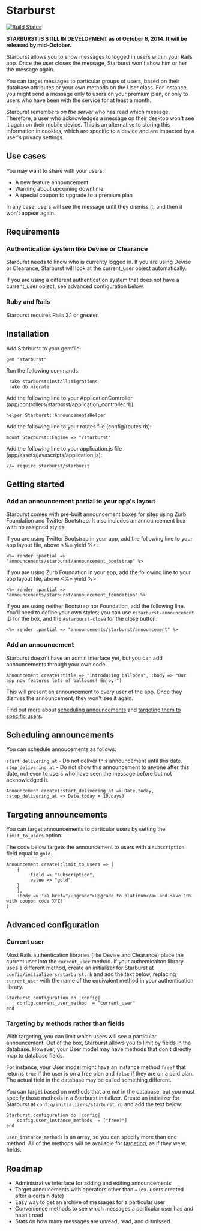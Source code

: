 # Starburst

[![Build Status](https://secure.travis-ci.org/csm123/starburst.svg?branch=master)](http://travis-ci.org/csm123/starburst)

**STARBURST IS STILL IN DEVELOPMENT as of October 6, 2014. It will be released by mid-October.**

Starburst allows you to show messages to logged in users within your Rails app. Once the user closes the message, Starburst won't show him or her the message again.

You can target messages to particular groups of users, based on their database attributes or your own methods on the User class. For instance, you might send a message only to users on your premium plan, or only to users who have been with the service for at least a month.

Starburst remembers _on the server_ who has read which message. Therefore, a user who acknowledges a message on their desktop won't see it again on their mobile device. This is an alternative to storing this information in cookies, which are specific to a device and are impacted by a user's privacy settings.

## Use cases

You may want to share with your users:

- A new feature announcement
- Warning about upcoming downtime
- A special coupon to upgrade to a premium plan

In any case, users will see the message until they dismiss it, and then it won't appear again.

## Requirements

### Authentication system like Devise or Clearance
Starburst needs to know who is currenty logged in. If you are using Devise or Clearance, Starburst will look at the current_user object automatically.

If you are using a different authentication system that does not have a current_user object, see advanced configuration below.

### Ruby and Rails

Starburst requires Rails 3.1 or greater.

## Installation

Add Starburst to your gemfile:

	gem "starburst"

Run the following commands:

	 rake starburst:install:migrations
	 rake db:migrate

Add the following line to your ApplicationController (app/controllers/starburst/application_controller.rb):

	helper Starburst::AnnouncementsHelper

Add the following line to your routes file (config/routes.rb):

	mount Starburst::Engine => "/starburst"

Add the following line to your application.js file (app/assets/javascripts/application.js):

	//= require starburst/starburst

## Getting started

### Add an announcement partial to your app's layout

Starburst comes with pre-built announcement boxes for sites using Zurb Foundation and Twitter Bootstrap. It also includes an announcement box with no assigned styles.

If you are using Twitter Bootstrap in your app, add the following line to your app layout file, above <%= yield %>:

	<%= render :partial => "announcements/starburst/announcement_bootstrap" %>

If you are using Zurb Foundation in your app, add the following line to your app layout file, above <%= yield %>:

	<%= render :partial => "announcements/starburst/announcement_foundation" %>

If you are using neither Bootstrap nor Foundation, add the following line. You'll need to define your own styles; you can use  `#starburst-announcement` ID for the box, and the `#starburst-close` for the close button.

	<%= render :partial => "announcements/starburst/announcement" %>


### Add an announcement

Starburst doesn't have an admin interface yet, but you can add announcements through your own code.
	
	Announcement.create(:title => "Introducing balloons", :body => "Our app now features lots of balloons! Enjoy!")

This will present an announcement to every user of the app. Once they dismiss the announcement, they won't see it again.

Find out more about [scheduling announcements](#scheduling) and [targeting them to specific users](#targeting).

<a name="scheduling"></a>
## Scheduling announcements 

You can schedule annoucements as follows:

`start_delivering_at` - Do not deliver this announcement until this date.
`stop_delivering_at` - Do not show this announcement to anyone after this date, not even to users who have seen the message before but not acknowledged it.

	Announcement.create(:start_delivering_at => Date.today, :stop_delivering_at => Date.today + 10.days)

<a name="targeting"></a>
## Targeting announcements

You can target announcements to particular users by setting the `limit_to_users` option.

The code below targets the announcement to users with a `subscription` field equal to `gold`.

	Announcement.create(:limit_to_users => [
		{
			:field => "subscription",
			:value => "gold"
		}
		],
		:body => '<a href="/upgrade">Upgrade to platinum</a> and save 10% with coupon code XYZ!'
	)

## Advanced configuration

### Current user

Most Rails authentication libraries (like Devise and Clearance) place the current user into the `current_user` method. If your authenticaiton library uses a different method, create an initializer for Starburst at `config/initializers/starburst.rb` and add the text below, replacing `current_user` with the name of the equivalent method in your authentication library.

	Starburst.configuration do |config|
		config.current_user_method  = "current_user"
	end

### Targeting by methods rather than fields

With targeting, you can limit which users will see a particular announcement. Out of the box, Starburst allows you to limit by fields in the database. However, your User model may have methods that don't directly map to database fields.

For instance, your User model might have an instance method `free?` that returns `true` if the user is on a free plan and `false` if they are on a paid plan. The actual field in the database may be called something different.

You can target based on methods that are not in the database, but you must specify those methods in a Starburst initializer. Create an initializer for Starburst at `config/initializers/starburst.rb` and add the text below:

	Starburst.configuration do |config|
		config.user_instance_methods  = ["free?"]
	end

`user_instance_methods` is an array, so you can specify more than one method. All of the methods will be available for [targeting](#targeting), as if they were fields.

## Roadmap

* Administrative interface for adding and editing announcements
* Target annoucements with operators other than `=` (ex. users created after a certain date)
* Easy way to get an archive of messages for a particular user
* Convenience methods to see which messages a particular user has and hasn't read
* Stats on how many messages are unread, read, and dismissed